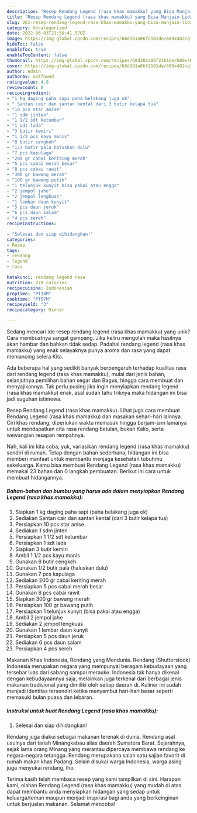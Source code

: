 ```yaml
---
description: "Resep Rendang Legend (rasa khas mamakku) yang Bisa Manjain Lidah"
title: "Resep Rendang Legend (rasa khas mamakku) yang Bisa Manjain Lidah"
slug: 261-resep-rendang-legend-rasa-khas-mamakku-yang-bisa-manjain-lidah
category: Uncategorized
date: 2022-06-03T21:56:41.570Z
image: https://img-global.cpcdn.com/recipes/68d381a06f2101de/680x482cq70/rendang-legend-rasa-khas-mamakku-foto-resep-utama.jpg
hideToc: false
enableToc: true
enableTocContent: false
thumbnail: https://img-global.cpcdn.com/recipes/68d381a06f2101de/680x482cq70/rendang-legend-rasa-khas-mamakku-foto-resep-utama.jpg
cover: https://img-global.cpcdn.com/recipes/68d381a06f2101de/680x482cq70/rendang-legend-rasa-khas-mamakku-foto-resep-utama.jpg
author: Admin
authorAv: notfound
ratingvalue: 4.8
reviewcount: 8
recipeingredient:
- "1 kg daging paha sapi paha belakang juga ok"
- " Santan cair dan santan kental dari 3 butir kelapa tua"
- "10 pcs star anise"
- "1 sdm jinten"
- "1 1/2 sdt ketumbar"
- "1 sdt lada"
- "3 butir kemiri"
- "1 1/2 pcs kayu manis"
- "8 butir cengkeh"
- "1/2 butir pala haluskan dulu"
- "7 pcs kapulaga"
- "200 gr cabai keriting merah"
- "5 pcs cabai merah besar"
- "8 pcs cabai rawit"
- "300 gr bawang merah"
- "100 gr bawang putih"
- "1 telunjuk kunyit bisa pakai atau engga"
- "2 jempol jahe"
- "2 jempol lengkuas"
- "1 lembar daun kunyit"
- "5 pcs daun jeruk"
- "6 pcs daun salam"
- "4 pcs sereh"
recipeinstructions:

- "Selesai dan siap dihidangkan!"
categories:
- Resep
tags:
- rendang
- legend
- rasa

katakunci: rendang legend rasa 
nutrition: 279 calories
recipecuisine: Indonesian
preptime: "PT38M"
cooktime: "PT57M"
recipeyield: "3"
recipecategory: Dinner

---
```





Sedang mencari ide resep rendang legend (rasa khas mamakku) yang unik? Cara membuatnya sangat gampang. Jika keliru mengolah maka hasilnya akan hambar dan bahkan tidak sedap. Padahal rendang legend (rasa khas mamakku) yang enak selayaknya punya aroma dan rasa yang dapat memancing selera Kita.





Ada beberapa hal yang sedikit banyak berpengaruh terhadap kualitas rasa dari rendang legend (rasa khas mamakku), mulai dari jenis bahan, selanjutnya pemilihan bahan segar dan Bagus, hingga cara membuat dan menyajikannya. Tak perlu pusing jika ingin menyiapkan rendang legend (rasa khas mamakku) enak,      asal sudah tahu triknya maka hidangan ini bisa jadi suguhan istimewa.














Resep Rendang Legend (rasa khas mamakku). Lihat juga cara membuat Rendang Legend (rasa khas mamakku) dan masakan sehari-hari lainnya. Ciri khas rendang, diperlukan waktu memasak hingga berjam-jam lamanya untuk mendapatkan cita rasa rendang betulan, bukan Kalio, serta wewangian resapan rempahnya.






Nah, kali ini kita coba, yuk, variasikan rendang legend (rasa khas mamakku) sendiri di rumah. Tetap dengan bahan sederhana, hidangan ini bisa memberi manfaat untuk membantu menjaga kesehatan tubuhmu sekeluarga. Kamu bisa membuat Rendang Legend (rasa khas mamakku) memakai 23 bahan dan 0 langkah pembuatan. Berikut ini cara untuk membuat hidangannya.

<!--inarticleads1-->

##### Bahan-bahan dan bumbu yang harus ada dalam menyiapkan Rendang Legend (rasa khas mamakku):

1. Siapkan 1 kg daging paha sapi (paha belakang juga ok)
1. Sediakan  Santan cair dan santan kental (dari 3 butir kelapa tua)
1. Persiapkan 10 pcs star anise
1. Sediakan 1 sdm jinten
1. Persiapkan 1 1/2 sdt ketumbar
1. Persiapkan 1 sdt lada
1. Siapkan 3 butir kemiri
1. Ambil 1 1/2 pcs kayu manis
1. Gunakan 8 butir cengkeh
1. Gunakan 1/2 butir pala (haluskan dulu)
1. Gunakan 7 pcs kapulaga
1. Sediakan 200 gr cabai keriting merah
1. Persiapkan 5 pcs cabai merah besar
1. Gunakan 8 pcs cabai rawit
1. Siapkan 300 gr bawang merah
1. Persiapkan 100 gr bawang putih
1. Persiapkan 1 telunjuk kunyit (bisa pakai atau engga)
1. Ambil 2 jempol jahe
1. Sediakan 2 jempol lengkuas
1. Gunakan 1 lembar daun kunyit
1. Persiapkan 5 pcs daun jeruk
1. Sediakan 6 pcs daun salam
1. Persiapkan 4 pcs sereh


Makanan Khas Indonesia, Rendang yang Mendunia. Rendang (Shutterstock) Indonesia merupakan negara yang mempunyai beragam kebudayaan yang tersebar luas dari sabang sampai merauke. Indonesia tak hanya dikenal dengan kebudayaannya saja, melainkan juga terkenal dari berbagai jenis makanan tradisional yang dimiliki oleh setiap daerah di. Kuliner ini sudah menjadi identitas tersendiri ketika menyambut hari-hari besar seperti memasuki bulan puasa dan lebaran. 

<!--inarticleads2-->

##### Instruksi untuk buat Rendang Legend (rasa khas mamakku):


1. Selesai dan siap dihidangkan!

Rendang juga diakui sebagai makanan terenak di dunia. Rendang asal usulnya dari tanah Minangkabau alias daerah Sumatera Barat. Sejarahnya, sejak lama orang Minang yang merantau dipercaya membawa rendang ke negara-negara tetangga. Rendang merupakana salah satu sajian favorit di rumah makan khas Padang. Selain disukai warga Indonesia, warga asing juga menyukai rendang, lho. 

Terima kasih telah membaca resep yang kami tampilkan di sini. Harapan kami, olahan Rendang Legend (rasa khas mamakku) yang mudah di atas dapat membantu anda menyiapkan hidangan yang sedap untuk keluarga/teman maupun menjadi inspirasi bagi anda yang berkeinginan untuk berjualan makanan. Selamat mencoba!
